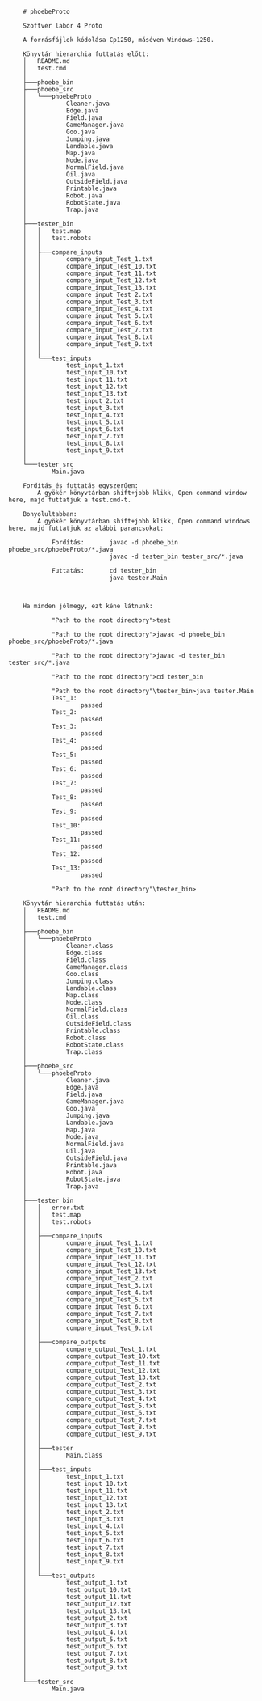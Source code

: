 		# phoebeProto
		
		Szoftver labor 4 Proto
		
		A forrásfájlok kódolása Cp1250, máséven Windows-1250.
		
		Könyvtár hierarchia futtatás előtt:
		│   README.md
		│   test.cmd
		│
		├───phoebe_bin
		├───phoebe_src
		│   └───phoebeProto
		│           Cleaner.java
		│           Edge.java
		│           Field.java
		│           GameManager.java
		│           Goo.java
		│           Jumping.java
		│           Landable.java
		│           Map.java
		│           Node.java
		│           NormalField.java
		│           Oil.java
		│           OutsideField.java
		│           Printable.java
		│           Robot.java
		│           RobotState.java
		│           Trap.java
		│
		├───tester_bin
		│   │   test.map
		│   │   test.robots
		│   │
		│   ├───compare_inputs
		│   │       compare_input_Test_1.txt
		│   │       compare_input_Test_10.txt
		│   │       compare_input_Test_11.txt
		│   │       compare_input_Test_12.txt
		│   │       compare_input_Test_13.txt
		│   │       compare_input_Test_2.txt
		│   │       compare_input_Test_3.txt
		│   │       compare_input_Test_4.txt
		│   │       compare_input_Test_5.txt
		│   │       compare_input_Test_6.txt
		│   │       compare_input_Test_7.txt
		│   │       compare_input_Test_8.txt
		│   │       compare_input_Test_9.txt
		│   │
		│   └───test_inputs
		│           test_input_1.txt
		│           test_input_10.txt
		│           test_input_11.txt
		│           test_input_12.txt
		│           test_input_13.txt
		│           test_input_2.txt
		│           test_input_3.txt
		│           test_input_4.txt
		│           test_input_5.txt
		│           test_input_6.txt
		│           test_input_7.txt
		│           test_input_8.txt
		│           test_input_9.txt
		│
		└───tester_src
		        Main.java
				
		Fordítás és futtatás egyszerűen:
			A gyökér könyvtárban shift+jobb klikk, Open command window here, majd futtatjuk a test.cmd-t.
			
		Bonyolultabban:
			A gyökér könyvtárban shift+jobb klikk, Open command windows here, majd futtatjuk az alábbi parancsokat:
				
				Fordítás:		javac -d phoebe_bin phoebe_src/phoebeProto/*.java
								javac -d tester_bin tester_src/*.java
				
				Futtatás:		cd tester_bin
								java tester.Main
		
		
		
		Ha minden jólmegy, ezt kéne látnunk:
		
				"Path to the root directory">test
		
				"Path to the root directory">javac -d phoebe_bin phoebe_src/phoebeProto/*.java
		
				"Path to the root directory">javac -d tester_bin tester_src/*.java
		
				"Path to the root directory">cd tester_bin
		
				"Path to the root directory"\tester_bin>java tester.Main
				Test_1:
						passed
				Test_2:
						passed
				Test_3:
						passed
				Test_4:
						passed
				Test_5:
						passed
				Test_6:
						passed
				Test_7:
						passed
				Test_8:
						passed
				Test_9:
						passed
				Test_10:
						passed
				Test_11:
						passed
				Test_12:
						passed
				Test_13:
						passed
		
				"Path to the root directory"\tester_bin>
				
		Könyvtár hierarchia futtatás után:
		│   README.md
		│   test.cmd
		│
		├───phoebe_bin
		│   └───phoebeProto
		│           Cleaner.class
		│           Edge.class
		│           Field.class
		│           GameManager.class
		│           Goo.class
		│           Jumping.class
		│           Landable.class
		│           Map.class
		│           Node.class
		│           NormalField.class
		│           Oil.class
		│           OutsideField.class
		│           Printable.class
		│           Robot.class
		│           RobotState.class
		│           Trap.class
		│
		├───phoebe_src
		│   └───phoebeProto
		│           Cleaner.java
		│           Edge.java
		│           Field.java
		│           GameManager.java
		│           Goo.java
		│           Jumping.java
		│           Landable.java
		│           Map.java
		│           Node.java
		│           NormalField.java
		│           Oil.java
		│           OutsideField.java
		│           Printable.java
		│           Robot.java
		│           RobotState.java
		│           Trap.java
		│
		├───tester_bin
		│   │   error.txt
		│   │   test.map
		│   │   test.robots
		│   │
		│   ├───compare_inputs
		│   │       compare_input_Test_1.txt
		│   │       compare_input_Test_10.txt
		│   │       compare_input_Test_11.txt
		│   │       compare_input_Test_12.txt
		│   │       compare_input_Test_13.txt
		│   │       compare_input_Test_2.txt
		│   │       compare_input_Test_3.txt
		│   │       compare_input_Test_4.txt
		│   │       compare_input_Test_5.txt
		│   │       compare_input_Test_6.txt
		│   │       compare_input_Test_7.txt
		│   │       compare_input_Test_8.txt
		│   │       compare_input_Test_9.txt
		│   │
		│   ├───compare_outputs
		│   │       compare_output_Test_1.txt
		│   │       compare_output_Test_10.txt
		│   │       compare_output_Test_11.txt
		│   │       compare_output_Test_12.txt
		│   │       compare_output_Test_13.txt
		│   │       compare_output_Test_2.txt
		│   │       compare_output_Test_3.txt
		│   │       compare_output_Test_4.txt
		│   │       compare_output_Test_5.txt
		│   │       compare_output_Test_6.txt
		│   │       compare_output_Test_7.txt
		│   │       compare_output_Test_8.txt
		│   │       compare_output_Test_9.txt
		│   │
		│   ├───tester
		│   │       Main.class
		│   │
		│   ├───test_inputs
		│   │       test_input_1.txt
		│   │       test_input_10.txt
		│   │       test_input_11.txt
		│   │       test_input_12.txt
		│   │       test_input_13.txt
		│   │       test_input_2.txt
		│   │       test_input_3.txt
		│   │       test_input_4.txt
		│   │       test_input_5.txt
		│   │       test_input_6.txt
		│   │       test_input_7.txt
		│   │       test_input_8.txt
		│   │       test_input_9.txt
		│   │
		│   └───test_outputs
		│           test_output_1.txt
		│           test_output_10.txt
		│           test_output_11.txt
		│           test_output_12.txt
		│           test_output_13.txt
		│           test_output_2.txt
		│           test_output_3.txt
		│           test_output_4.txt
		│           test_output_5.txt
		│           test_output_6.txt
		│           test_output_7.txt
		│           test_output_8.txt
		│           test_output_9.txt
		│
		└───tester_src
		        Main.java
